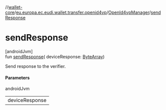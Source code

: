 //[wallet-core](../../../index.md)/[eu.europa.ec.eudi.wallet.transfer.openid4vp](../index.md)/[OpenId4vpManager](index.md)/[sendResponse](send-response.md)

# sendResponse

[androidJvm]\
fun [sendResponse](send-response.md)(
deviceResponse: [ByteArray](https://kotlinlang.org/api/latest/jvm/stdlib/kotlin/-byte-array/index.html))

Send response to the verifier.

#### Parameters

androidJvm

|                |
|----------------|
| deviceResponse |
